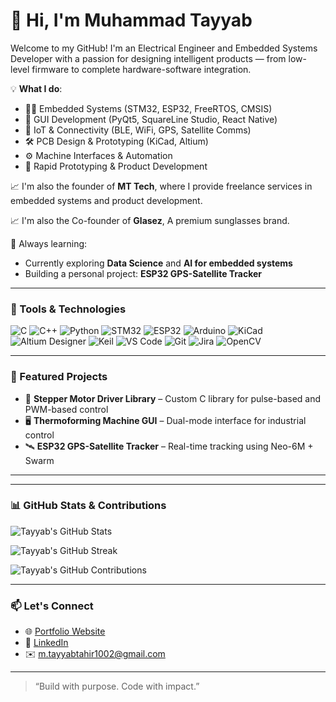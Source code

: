 # 👋 Hi, I'm Muhammad Tayyab

Welcome to my GitHub! I'm an Electrical Engineer and Embedded Systems Developer with a passion for designing intelligent products — from low-level firmware to complete hardware-software integration.

💡 **What I do**:
- 👨‍💻 Embedded Systems (STM32, ESP32, FreeRTOS, CMSIS)
- 📱 GUI Development (PyQt5, SquareLine Studio, React Native)
- 🔌 IoT & Connectivity (BLE, WiFi, GPS, Satellite Comms)
- 🛠 PCB Design & Prototyping (KiCad, Altium)
- ⚙️ Machine Interfaces & Automation
- 🚀 Rapid Prototyping & Product Development

📈 I'm also the founder of **MT Tech**, where I provide freelance services in embedded systems and product development.

📈 I'm also the Co-founder of **Glasez**, A premium sunglasses brand.

🧠 Always learning:  
- Currently exploring **Data Science** and **AI for embedded systems**  
- Building a personal project: **ESP32 GPS-Satellite Tracker**

---

### 🧰 Tools & Technologies

![C](https://img.shields.io/badge/-C-00599C?style=flat&logo=c)
![C++](https://img.shields.io/badge/-C++-00599C?style=flat&logo=cplusplus)
![Python](https://img.shields.io/badge/-Python-3776AB?style=flat&logo=python)
![STM32](https://img.shields.io/badge/-STM32-03234B?style=flat&logo=stmicroelectronics)
![ESP32](https://img.shields.io/badge/-ESP32-000000?style=flat&logo=espressif)
![Arduino](https://img.shields.io/badge/-Arduino-00979D?style=flat&logo=arduino)
![KiCad](https://img.shields.io/badge/-KiCad-314CB6?style=flat&logo=kicad)
![Altium Designer](https://img.shields.io/badge/-Altium-FF6C37?style=flat&logo=altiumdesigner)
![Keil](https://img.shields.io/badge/-Keil-1C1C1C?style=flat&logo=arm)
![VS Code](https://img.shields.io/badge/-VS%20Code-007ACC?style=flat&logo=visual-studio-code)
![Git](https://img.shields.io/badge/-Git-F05032?style=flat&logo=git)
![Jira](https://img.shields.io/badge/-Jira-0052CC?style=flat&logo=jira)
![OpenCV](https://img.shields.io/badge/-Computer%20Vision-5C3EE8?style=flat&logo=opencv)

---

### 📂 Featured Projects

- 🔌 **Stepper Motor Driver Library** – Custom C library for pulse-based and PWM-based control
- 🖥 **Thermoforming Machine GUI** – Dual-mode interface for industrial control
- 🛰 **ESP32 GPS-Satellite Tracker** – Real-time tracking using Neo-6M + Swarm

---

---

### 📊 GitHub Stats & Contributions

![Tayyab's GitHub Stats](https://github-readme-stats.vercel.app/api?username=MuhammadTayyab1002&show_icons=true&theme=default)

![Tayyab's GitHub Streak](https://github-readme-streak-stats.herokuapp.com?user=MuhammadTayyab1002&theme=default)

![Tayyab's GitHub Contributions](https://github-readme-activity-graph.vercel.app/graph?username=MuhammadTayyab1002&theme=light)

---

### 📫 Let's Connect

- 🌐 [Portfolio Website](https://muhammadtayyab1002.github.io/)
- 💼 [LinkedIn](https://www.linkedin.com/in/muhammad-tayyab-eng/)
- ✉️ m.tayyabtahir1002@gmail.com

---

> “Build with purpose. Code with impact.”
